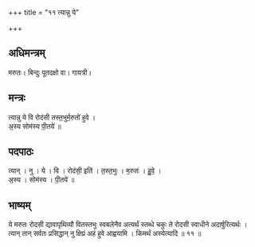 +++
title = "११ त्यान्नु ये"

+++
## अधिमन्त्रम्
मरुतः। बिन्दुः पूतदक्षो वा। गायत्री।

## मन्त्रः
त्यान्नु ये वि रोद॑सी तस्त॒भुर्म॒रुतो॑ हुवे ।  
अ॒स्य सोम॑स्य पी॒तये॑ ॥

## पदपाठः
त्यान् । नु । ये । वि । रोद॑सी॒ इति॑ । त॒स्त॒भुः । म॒रुतः॑ । हु॒वे॒ ।  
अ॒स्य । सोम॑स्य । पी॒तये॑ ॥

## भाष्यम्
ये मरुतः रोदसी द्यावापृथिव्यौ वितस्तभुः स्वबलेनैव अत्यर्थं स्तब्धे चकुः ते रोदसी स्वाधीने अदार्षुरित्यर्थः । त्यान् तान् सर्वतः प्रसिद्धान् नु क्षिप्रं अहं हुवे आह्वयामि । किमर्थं अस्येत्यादि ॥ ११ ॥